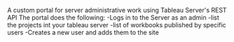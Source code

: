 A custom portal for server administrative work using Tableau Server's REST API 
The portal does the following:
-Logs in to the Server as an admin
-list the projects int your tableau server
-list of workbooks published by specific users
-Creates a new user and adds them to the site 

